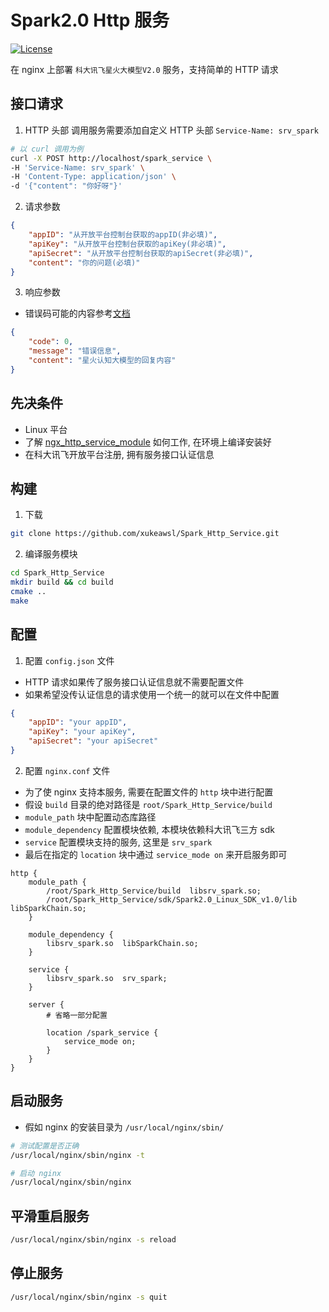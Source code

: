 # Spark2.0 Http 服务

[![License](https://img.shields.io/npm/l/mithril.svg)](https://github.com/xukeawsl/Spark_Http_Service/blob/master/LICENSE)

在 nginx 上部署 `科大讯飞星火大模型V2.0` 服务，支持简单的 HTTP 请求

## 接口请求
1. HTTP 头部
调用服务需要添加自定义 HTTP 头部 `Service-Name: srv_spark`
```bash
# 以 curl 调用为例
curl -X POST http://localhost/spark_service \
-H 'Service-Name: srv_spark' \
-H 'Content-Type: application/json' \
-d '{"content": "你好呀"}'
```

2. 请求参数
```json
{
    "appID": "从开放平台控制台获取的appID(非必填)",
    "apiKey": "从开放平台控制台获取的apiKey(非必填)",
    "apiSecret": "从开放平台控制台获取的apiSecret(非必填)",
    "content": "你的问题(必填)"
}
```

3. 响应参数
* 错误码可能的内容参考[文档](https://www.xfyun.cn/doc/spark/LinuxSDK.html#_8-%E9%94%99%E8%AF%AF%E7%A0%81)
```json
{
    "code": 0,
    "message": "错误信息",
    "content": "星火认知大模型的回复内容"
}
```


## 先决条件

* Linux 平台
* 了解 [ngx_http_service_module](https://github.com/xukeawsl/ngx_http_service_module) 如何工作, 在环境上编译安装好
* 在科大讯飞开放平台注册, 拥有服务接口认证信息

## 构建
1. 下载
```bash
git clone https://github.com/xukeawsl/Spark_Http_Service.git
```

2. 编译服务模块
```bash
cd Spark_Http_Service
mkdir build && cd build
cmake ..
make
```

## 配置
1. 配置 `config.json` 文件
* HTTP 请求如果传了服务接口认证信息就不需要配置文件
* 如果希望没传认证信息的请求使用一个统一的就可以在文件中配置
```json
{
    "appID": "your appID",
    "apiKey": "your apiKey",
    "apiSecret": "your apiSecret"
}
```

2. 配置 `nginx.conf` 文件
* 为了使 nginx 支持本服务, 需要在配置文件的 `http` 块中进行配置
* 假设 `build` 目录的绝对路径是 `root/Spark_Http_Service/build`
* `module_path` 块中配置动态库路径
* `module_dependency` 配置模块依赖, 本模块依赖科大讯飞三方 sdk
* `service` 配置模块支持的服务, 这里是 `srv_spark`
* 最后在指定的 `location` 块中通过 `service_mode on` 来开启服务即可
```nginx
http {
    module_path {
        /root/Spark_Http_Service/build  libsrv_spark.so;
        /root/Spark_Http_Service/sdk/Spark2.0_Linux_SDK_v1.0/lib   libSparkChain.so;
    }

    module_dependency {
        libsrv_spark.so  libSparkChain.so;
    }

    service {
        libsrv_spark.so  srv_spark;
    }

    server {
        # 省略一部分配置

        location /spark_service {
            service_mode on;
        }
    }
}
```

## 启动服务
* 假如 nginx 的安装目录为 `/usr/local/nginx/sbin/`
```bash
# 测试配置是否正确
/usr/local/nginx/sbin/nginx -t

# 启动 nginx
/usr/local/nginx/sbin/nginx
```

## 平滑重启服务
```bash
/usr/local/nginx/sbin/nginx -s reload
```

## 停止服务
```bash
/usr/local/nginx/sbin/nginx -s quit
```

